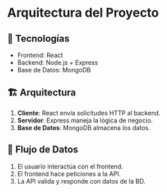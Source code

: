 # Arquitectura del Proyecto

## 📌 Tecnologías
- Frontend: React
- Backend: Node.js + Express
- Base de Datos: MongoDB

## 🏗️ Arquitectura
1. **Cliente**: React envía solicitudes HTTP al backend.
2. **Servidor**: Express maneja la lógica de negocio.
3. **Base de Datos**: MongoDB almacena los datos.

## 🔄 Flujo de Datos
1. El usuario interactúa con el frontend.
2. El frontend hace peticiones a la API.
3. La API valida y responde con datos de la BD.
